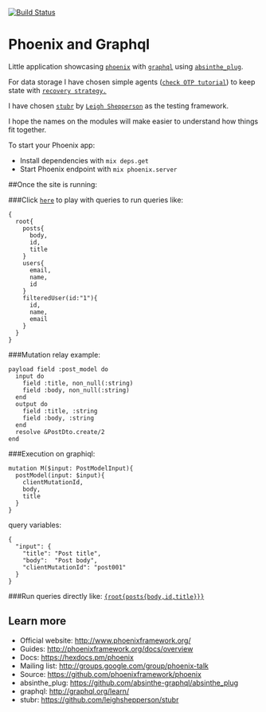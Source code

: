 [![Build Status](https://travis-ci.org/joaquin-corchero/phoenix_graphql.svg?branch=master)](https://travis-ci.org/joaquin-corchero/phoenix_graphql)
# Phoenix and Graphql

Little application showcasing [`phoenix`](http://www.phoenixframework.org/) with [`graphql`](http://graphql.org/learn/) using [`absinthe_plug`](https://github.com/absinthe-graphql/absinthe_plug).

For data storage I have chosen simple agents ([`check OTP tutorial`](http://elixir-lang.org/getting-started/mix-otp)) to keep state with  [`recovery strategy.`](https://github.com/joaquin-corchero/phoenix_graphql/blob/master/lib/phoenix_graphql.ex)

I have chosen [`stubr`](https://github.com/leighshepperson/stubr) by [`Leigh Shepperson`](https://github.com/leighshepperson) as the testing framework.

I hope the names on the modules will make easier to understand how things fit together.

To start your Phoenix app:

* Install dependencies with `mix deps.get`
* Start Phoenix endpoint with `mix phoenix.server`

##Once the site is running:

###Click [`here`](http://localhost:4000/graphiql) to play with queries to run queries like:  
```
{
  root{
    posts{
      body,
      id,
      title
    }
    users{
      email,
      name,
      id
    }
    filteredUser(id:"1"){  
      id,  
      name,  
      email  
  	}  
  }
}
```

###Mutation relay example:
```
payload field :post_model do
  input do
    field :title, non_null(:string)
    field :body, non_null(:string)
  end
  output do
    field :title, :string
    field :body, :string
  end
  resolve &PostDto.create/2
end
```

###Execution on graphiql:
```
mutation M($input: PostModelInput){  
  postModel(input: $input){  
    clientMutationId,  
    body,  
    title  
  }  
}
```

query variables:  
```
{  
  "input": {  
    "title": "Post title",  
    "body":  "Post body",  
    "clientMutationId": "post001"  
  }  
}
```

###Run queries directly like: [`{root{posts{body,id,title}}}`](http://localhost:4000/api?query={root{posts{body,id,title}}})  

## Learn more

* Official website: http://www.phoenixframework.org/
* Guides: http://phoenixframework.org/docs/overview
* Docs: https://hexdocs.pm/phoenix
* Mailing list: http://groups.google.com/group/phoenix-talk
* Source: https://github.com/phoenixframework/phoenix
* absinthe_plug: https://github.com/absinthe-graphql/absinthe_plug
* graphql: http://graphql.org/learn/
* stubr: https://github.com/leighshepperson/stubr
